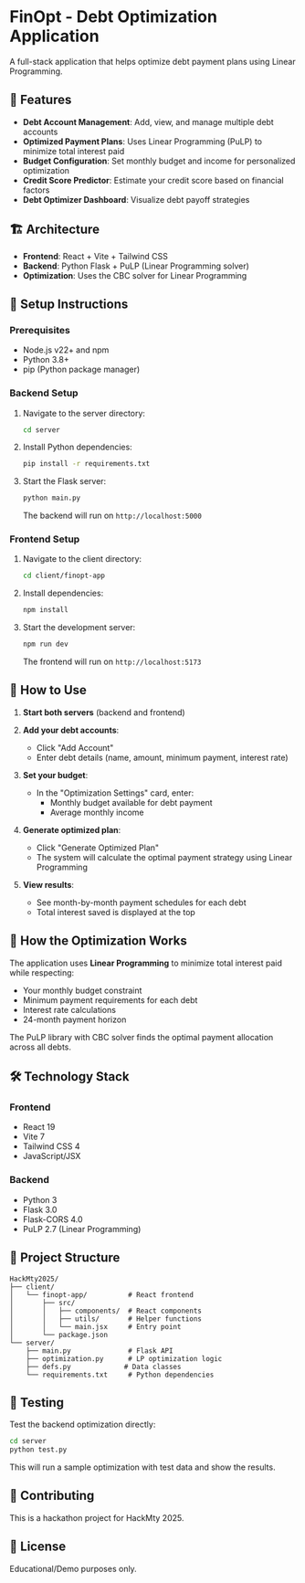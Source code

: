 # FinOpt - Debt Optimization Application

A full-stack application that helps optimize debt payment plans using Linear Programming.

## 🎯 Features

- **Debt Account Management**: Add, view, and manage multiple debt accounts
- **Optimized Payment Plans**: Uses Linear Programming (PuLP) to minimize total interest paid
- **Budget Configuration**: Set monthly budget and income for personalized optimization
- **Credit Score Predictor**: Estimate your credit score based on financial factors
- **Debt Optimizer Dashboard**: Visualize debt payoff strategies

## 🏗️ Architecture

- **Frontend**: React + Vite + Tailwind CSS
- **Backend**: Python Flask + PuLP (Linear Programming solver)
- **Optimization**: Uses the CBC solver for Linear Programming

## 🚀 Setup Instructions

### Prerequisites

- Node.js v22+ and npm
- Python 3.8+
- pip (Python package manager)

### Backend Setup

1. Navigate to the server directory:
   ```bash
   cd server
   ```

2. Install Python dependencies:
   ```bash
   pip install -r requirements.txt
   ```

3. Start the Flask server:
   ```bash
   python main.py
   ```

   The backend will run on `http://localhost:5000`

### Frontend Setup

1. Navigate to the client directory:
   ```bash
   cd client/finopt-app
   ```

2. Install dependencies:
   ```bash
   npm install
   ```

3. Start the development server:
   ```bash
   npm run dev
   ```

   The frontend will run on `http://localhost:5173`

## 📖 How to Use

1. **Start both servers** (backend and frontend)

2. **Add your debt accounts**:
   - Click "Add Account"
   - Enter debt details (name, amount, minimum payment, interest rate)

3. **Set your budget**:
   - In the "Optimization Settings" card, enter:
     - Monthly budget available for debt payment
     - Average monthly income

4. **Generate optimized plan**:
   - Click "Generate Optimized Plan"
   - The system will calculate the optimal payment strategy using Linear Programming

5. **View results**:
   - See month-by-month payment schedules for each debt
   - Total interest saved is displayed at the top

## 🧮 How the Optimization Works

The application uses **Linear Programming** to minimize total interest paid while respecting:

- Your monthly budget constraint
- Minimum payment requirements for each debt
- Interest rate calculations
- 24-month payment horizon

The PuLP library with CBC solver finds the optimal payment allocation across all debts.

## 🛠️ Technology Stack

### Frontend
- React 19
- Vite 7
- Tailwind CSS 4
- JavaScript/JSX

### Backend
- Python 3
- Flask 3.0
- Flask-CORS 4.0
- PuLP 2.7 (Linear Programming)

## 📁 Project Structure

```
HackMty2025/
├── client/
│   └── finopt-app/          # React frontend
│       ├── src/
│       │   ├── components/  # React components
│       │   ├── utils/       # Helper functions
│       │   └── main.jsx     # Entry point
│       └── package.json
└── server/
    ├── main.py              # Flask API
    ├── optimization.py      # LP optimization logic
    ├── defs.py             # Data classes
    └── requirements.txt     # Python dependencies
```

## 🧪 Testing

Test the backend optimization directly:
```bash
cd server
python test.py
```

This will run a sample optimization with test data and show the results.

## 🤝 Contributing

This is a hackathon project for HackMty 2025.

## 📄 License

Educational/Demo purposes only.

